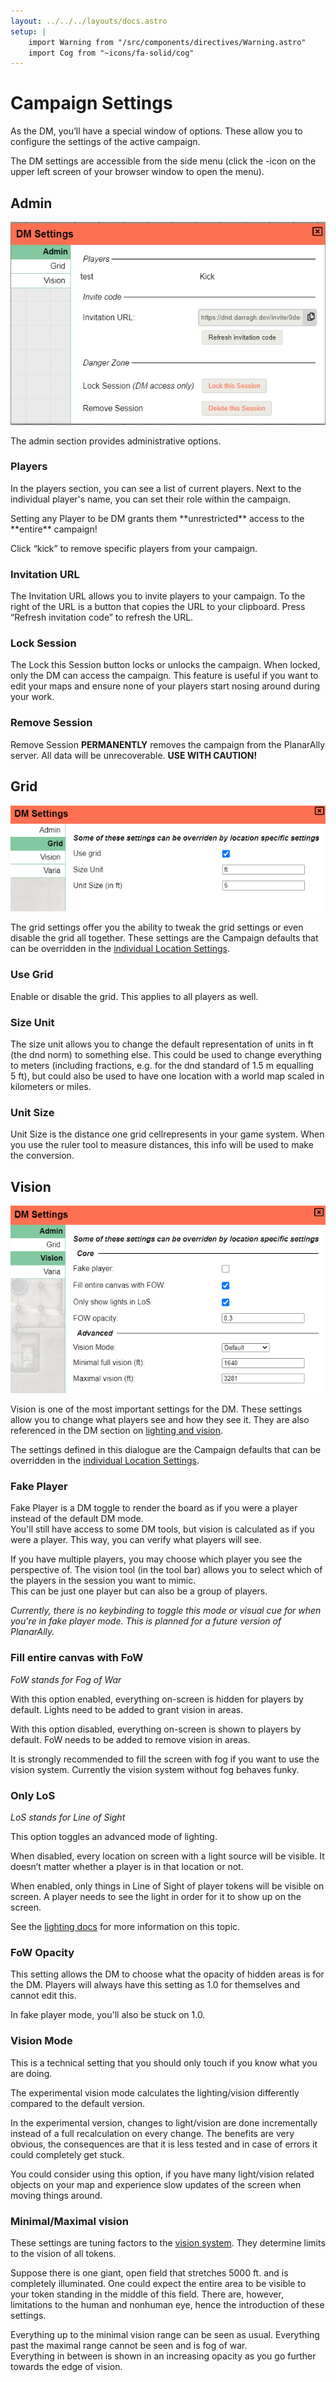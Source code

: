 ```yaml
---
layout: ../../../layouts/docs.astro
setup: |
    import Warning from "/src/components/directives/Warning.astro"
    import Cog from "~icons/fa-solid/cog"
---
```


# Campaign Settings

As the DM, you’ll have a special window of options.
These allow you to configure the settings of the active campaign.

The DM settings are accessible from the side menu (click the <Cog />-icon on the upper left screen of your browser window to open the menu).

## Admin

![Alt](./assets/settings.png "Dm Settings")

The admin section provides administrative options.

### Players

In the players section, you can see a list of current players.
Next to the individual player's name, you can set their role within the campaign.

<Warning title="Caution!">
Setting any Player to be DM grants them **unrestricted** access to the **entire** campaign!
</Warning>

Click “kick” to remove specific players from your campaign.

### Invitation URL

The Invitation URL allows you to invite players to your campaign.
To the right of the URL is a button that copies the URL to your clipboard.
Press “Refresh invitation code” to refresh the URL.

### Lock Session

The Lock this Session button locks or unlocks the campaign.
When locked, only the DM can access the campaign.
This feature is useful if you want to edit your maps and ensure none of your players start nosing around during your work.

### Remove Session

Remove Session **PERMANENTLY** removes the campaign from the PlanarAlly server. All data will be unrecoverable. **USE WITH CAUTION!**

## Grid

![Alt](./assets/grid.png)

The grid settings offer you the ability to tweak the grid settings or even disable the grid all together.
These settings are the Campaign defaults that can be overridden in the [individual Location Settings](/docs/dm/locations/#grid).

### Use Grid

Enable or disable the grid. This applies to all players as well.

### Size Unit

The size unit allows you to change the default representation of units in ft (the dnd norm) to something else.
This could be used to change everything to meters (including fractions, e.g. for the dnd standard of 1.5&nbsp;m equalling 5&nbsp;ft), but could also be used to have one location with a world map scaled in kilometers or miles.

### Unit Size

Unit Size is the distance one grid cellrepresents in your game system. When you use the ruler tool to measure distances, this info will be used to make the conversion.

## Vision

![Alt](./assets/vision.png)

Vision is one of the most important settings for the DM.
These settings allow you to change what players see and how they see it.
They are also referenced in the DM section on [lighting and vision](/docs/dm/lighting-vision/).

The settings defined in this dialogue are the Campaign defaults that can be overridden in the [individual Location Settings](/docs/dm/locations/#vision).

### Fake Player

Fake Player is a DM toggle to render the board as if you were a player instead of the default DM mode.  
You'll still have access to some DM tools, but vision is calculated as if you were a player.
This way, you can verify what players will see.

If you have multiple players, you may choose which player you see the perspective of.
The vision tool (in the tool bar) allows you to select which of the players in the session you want to mimic.  
This can be just one player but can also be a group of players.

_Currently, there is no keybinding to toggle this mode or visual cue for when you're in fake player mode. This is planned for a future version of PlanarAlly._

### Fill entire canvas with FoW

_FoW stands for Fog of War_

With this option enabled, everything on-screen is hidden for players by default.
Lights need to be added to grant vision in areas.

With this option disabled, everything on-screen is shown to players by default.
FoW needs to be added to remove vision in areas.

<Warning>
It is strongly recommended to fill the screen with fog if you want to use the vision system.
Currently the vision system without fog behaves funky.
</Warning>

### Only LoS

_LoS stands for Line of Sight_

This option toggles an advanced mode of lighting.

When disabled, every location on screen with a light source will be visible.
It doesn’t matter whether a player is in that location or not.

When enabled, only things in Line of Sight of player tokens will be visible on screen.
A player needs to see the light in order for it to show up on the screen.

See the [lighting docs](/docs/dm/lighting-vision/) for more information on this topic.

### FoW Opacity

This setting allows the DM to choose what the opacity of hidden areas is for the DM.
Players will always have this setting as 1.0 for themselves and cannot edit this.

In fake player mode, you'll also be stuck on 1.0.

### Vision Mode

<Warning>
This is a technical setting that you should only touch if you know what you are doing.
</Warning>

The experimental vision mode calculates the lighting/vision differently compared to the default version.

In the experimental version, changes to light/vision are done incrementally instead of a full recalculation on every change. The benefits are very obvious, the consequences are that it is less tested and in case of errors it could completely get stuck.

You could consider using this option, if you have many light/vision related objects on your map and experience slow updates of the screen when moving things around.

### Minimal/Maximal vision

These settings are tuning factors to the [vision system](/docs/dm/lighting-vision/).
They determine limits to the vision of all tokens.

Suppose there is one giant, open field that stretches 5000 ft. and is completely illuminated.
One could expect the entire area to be visible to your token standing in the middle of this field.
There are, however, limitations to the human and nonhuman eye, hence the introduction of these settings.

Everything up to the minimal vision range can be seen as usual.
Everything past the maximal range cannot be seen and is fog of war.  
Everything in between is shown in an increasing opacity as you go further towards the edge of vision.
